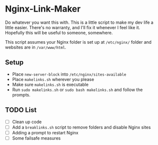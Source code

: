 # Nginx-Link-Maker

Do whatever you want this with. This is a little script to make my dev life a little easier. There's no warranty, and I'll fix it whenever I feel like it. Hopefully this will be useful to someone, somewhere. 

This script assumes your Nginx folder is set up at `/etc/nginx/` folder and websites are in `/var/www/html`.

## Setup

- Place `new-server-block` into `/etc/nginx/sites-available`
- Place `makelinks.sh` wherever you please
- Make sure `makelinks.sh` is executable
- Run `sudo makelinks.sh` or `sudo bash makelinks.sh` and follow the prompts.

## TODO List

  - [ ] Clean up code
  - [ ] Add a `breaklinks.sh` script to remove folders and disable Nginx sites
  - [ ] Adding a prompt to restart Nginx
  - [ ] Some failsafe measures
